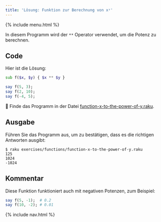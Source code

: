 ```yaml
---
title: 'Lösung: Funktion zur Berechnung von xʸ'
---
```


{% include menu.html %}

In diesem Programm wird der `**` Operator verwendet, um die Potenz zu berechnen.

## Code

Hier ist die Lösung:

```raku
sub f($x, $y) { $x ** $y }

say f(5, 3);
say f(2, 10);
say f(-4, 5);
```

🦋 Finde das Programm in der Datei [function-x-to-the-power-of-y.raku](https://github.com/ash/raku-course/blob/master/exercises/functions/function-x-to-the-power-of-y.raku).

## Ausgabe

Führen Sie das Programm aus, um zu bestätigen, dass es die richtigen Antworten ausgibt:

```console
$ raku exercises/functions/function-x-to-the-power-of-y.raku
125
1024
-1024
```

## Kommentar

Diese Funktion funktioniert auch mit negativen Potenzen, zum Beispiel:

```raku
say f(5, -1);  # 0.2
say f(10, -2); # 0.01
```

{% include nav.html %}